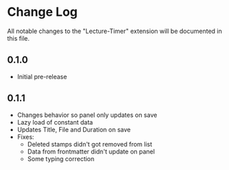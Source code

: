 # Change Log

All notable changes to the "Lecture-Timer" extension will be documented in this file.

## 0.1.0

- Initial pre-release

## 0.1.1

- Changes behavior so panel only updates on save
- Lazy load of constant data
- Updates Title, File and Duration on save
- Fixes:
    - Deleted stamps didn't got removed from list
    - Data from frontmatter didn't update on panel
    - Some typing correction